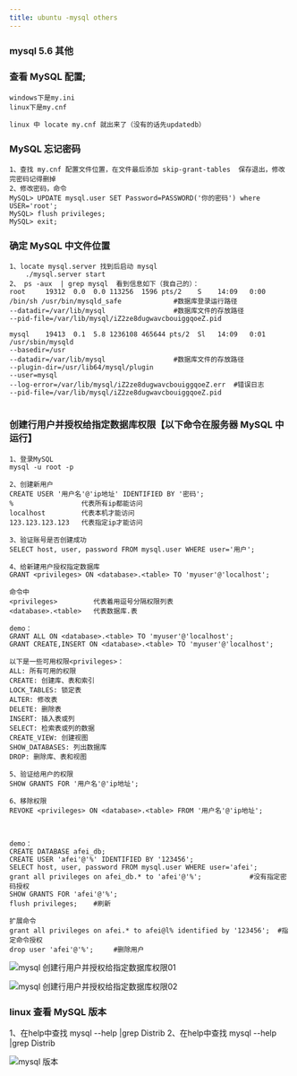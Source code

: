 ```yaml
---
title: ubuntu -mysql others
---
```

### mysql 5.6 其他

### 查看 MySQL 配置;

```
windows下是my.ini
linux下是my.cnf

linux 中 locate my.cnf 就出来了（没有的话先updatedb）
```

### MySQL 忘记密码

```
1、查找 my.cnf 配置文件位置，在文件最后添加 skip-grant-tables  保存退出，修改完密码记得删掉
2、修改密码，命令
MySQL> UPDATE mysql.user SET Password=PASSWORD('你的密码') where USER='root';
MySQL> flush privileges; 
MySQL> exit;
```

### 确定 MySQL 中文件位置

```
1、locate mysql.server 找到后启动 mysql
	./mysql.server start
2、 ps -aux  | grep mysql  看到信息如下（我自己的）：
root     19312  0.0  0.0 113256  1596 pts/2    S    14:09   0:00 
/bin/sh /usr/bin/mysqld_safe             #数据库登录运行路径
--datadir=/var/lib/mysql                 #数据库文件的存放路径
--pid-file=/var/lib/mysql/iZ2ze8dugwavcbouiggqoeZ.pid

mysql    19413  0.1  5.8 1236108 465644 pts/2  Sl   14:09   0:01 
/usr/sbin/mysqld 
--basedir=/usr 
--datadir=/var/lib/mysql                 #数据库文件的存放路径
--plugin-dir=/usr/lib64/mysql/plugin 
--user=mysql 
--log-error=/var/lib/mysql/iZ2ze8dugwavcbouiggqoeZ.err  #错误日志
--pid-file=/var/lib/mysql/iZ2ze8dugwavcbouiggqoeZ.pid


```

### 创建行用户并授权给指定数据库权限【以下命令在服务器 MySQL 中运行】

```
1、登录MySQL
mysql -u root -p

2、创建新用户
CREATE USER '用户名'@'ip地址' IDENTIFIED BY '密码'; 
%                 代表所有ip都能访问
localhost         代表本机才能访问
123.123.123.123   代表指定ip才能访问

3、验证账号是否创建成功
SELECT host, user, password FROM mysql.user WHERE user='用户';

4、给新建用户授权指定数据库
GRANT <privileges> ON <database>.<table> TO 'myuser'@'localhost';

命令中 
<privileges>         代表着用逗号分隔权限列表
<database>.<table>   代表数据库.表

demo：
GRANT ALL ON <database>.<table> TO 'myuser'@'localhost';
GRANT CREATE,INSERT ON <database>.<table> TO 'myuser'@'localhost';

以下是一些可用权限<privileges>：
ALL: 所有可用的权限
CREATE: 创建库、表和索引
LOCK_TABLES: 锁定表
ALTER: 修改表
DELETE: 删除表
INSERT: 插入表或列
SELECT: 检索表或列的数据
CREATE_VIEW: 创建视图
SHOW_DATABASES: 列出数据库
DROP: 删除库、表和视图

5、验证给用户的权限
SHOW GRANTS FOR '用户名'@'ip地址';

6、移除权限
REVOKE <privileges> ON <database>.<table> FROM '用户名'@'ip地址';



demo：
CREATE DATABASE afei_db;
CREATE USER 'afei'@'%' IDENTIFIED BY '123456';
SELECT host, user, password FROM mysql.user WHERE user='afei';
grant all privileges on afei_db.* to 'afei'@'%';            #没有指定密码授权
SHOW GRANTS FOR 'afei'@'%';
flush privileges;    #刷新

扩展命令
grant all privileges on afei.* to afei@l% identified by '123456';  #指定命令授权
drop user 'afei'@'%';     #删除用户
```

![mysql 创建行用户并授权给指定数据库权限01](/img/mysql/mysql_others/01.png "mysql 创建行用户并授权给指定数据库权限01")

![mysql 创建行用户并授权给指定数据库权限02](/img/mysql/mysql_others/01.png "mysql 创建行用户并授权给指定数据库权限02")

### linux 查看 MySQL 版本

1、在help中查找 mysql --help |grep Distrib
2、在help中查找 mysql --help |grep Distrib

![mysql 版本](/img/mysql/mysql_others/03.png "mysql 版本")





















